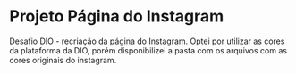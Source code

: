 # Projeto Página do Instagram
Desafio DIO - recriação da página do Instagram.
Optei por utilizar as cores da plataforma da DIO, porém disponibilizei a pasta com os arquivos com as cores originais do instagram.
